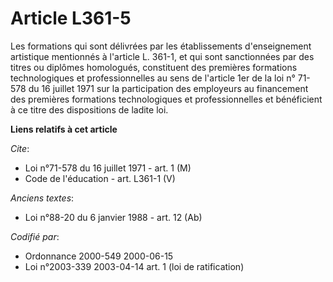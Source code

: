# Article L361-5

Les formations qui sont délivrées par les établissements d'enseignement artistique mentionnés à l'article L. 361-1, et qui
sont sanctionnées par des titres ou diplômes homologués, constituent des premières formations technologiques et
professionnelles au sens de l'article 1er de la loi n° 71-578 du 16 juillet 1971 sur la participation des employeurs au
financement des premières formations technologiques et professionnelles et bénéficient à ce titre des dispositions de ladite
loi.

**Liens relatifs à cet article**

_Cite_:

  - Loi n°71-578 du 16 juillet 1971 - art. 1 (M)
  - Code de l'éducation - art. L361-1 (V)

_Anciens textes_:

  - Loi n°88-20 du 6 janvier 1988 - art. 12 (Ab)

_Codifié par_:

  - Ordonnance 2000-549 2000-06-15
  - Loi n°2003-339 2003-04-14 art. 1 (loi de ratification)
